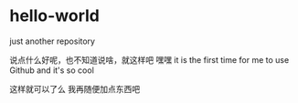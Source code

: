 # hello-world
just another repository


说点什么好呢，也不知道说啥，就这样吧
嘿嘿
it is the first time for me to use Github and it's so cool


这样就可以了么
我再随便加点东西吧
